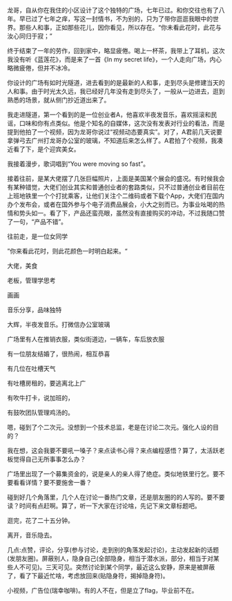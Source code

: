 龙哥，自从你在我住的小区设计了这个独特的广场，七年已过。和你交往也有了八年。早已过了七年之痒，写这一封情书，不为别的，只为了带你逛逛我眼中的世界。那些人和事，正如那些花儿，因你看见，所以存在。“你未看此花时，此花与汝心同归于寂；”

终于结束了一年的劳作，回到家中，略显疲倦。喝上一杯茶，我带上了耳机，这次我没有听《蓝莲花》，而是来了一首《In my secret life》，一个人走向广场，内心略微疲倦，但并不冰冷。

你设计的广场有如时光隧道，进去看到的是最新的人和事，走到尽头是修建当天的人和事。由于时光太久远，我已经好几年没有走到尽头了，一般从一边进去，逛到熟悉的场景，就从侧门抄近道出来了。

我走进隧道，第一个看到的是一位创业者A，他喜欢半夜发音乐，喜欢摇滚和民谣，口味和你有点类似。他是个知名的自媒体，这次没有发表对行业的看法，而是提到他拍了一个视频，因为龙哥你说过“视频动态要真实”。对了，A君前几天说要拿弹弓去广州打龙哥办公室的玻璃，不知道后来怎么样了。A君拍了个视频，我凑近看了下，是个迎宾美女。

我接着漫步，歌词唱到“You were moving so fast”。

接着往前，是某大佬摆了几张巨幅照片，上面是美国某个展会的盛况。有时候我会有某种错觉，大佬们创业其实和普通创业者的套路类似，只不过普通创业者目前在上班地铁里一个个打扰乘客，让他们关注个二维码或者下载个App，大佬们在国内办个发布会，或者在国外参与个电子消费品展会，小大之别而已。为事业吆喝的热情和势头如一。看了下，产品还蛮亮眼，虽然没有直接购买的冲动，不过我随口赞了一句，“产品不错”。

往前走，是一位女同学


”你来看此花时，则此花颜色一时明白起来。“


大佬，美食

老板，管理学思考

画画

音乐分享，品味独特

大辉，半夜发音乐。打微信办公室玻璃

广场里有人在推销衣服，类似街道边，一辆车，车后放衣服

有一位朋友结婚了，很热闹，相互恭喜

有几位在吐槽天气

有吐槽房租的，要逃离北上广

有吹牛打卡，说加班的，

有鼓吹团队管理鸡汤的。

嗯，碰到了个二次元。没想到一个技术总监，老是在讨论二次元。强化人设的目的？

我在想，这会我要不要吼一嗓子？来点读书心得？来点编程感悟？算了，太活跃老板觉得自己无所事事怎么办？

广场里出现了一个募集资金的，说是亲人的亲人得了绝症。类似地铁里行乞。要不要看看详情？要不要施舍一番？

碰到好几个角落里，几个人在讨论一番热门文章，还是朋友圈的的人写的。要不要读？时间有点赶啊。算了，听一下大家在讨论啥，先记下来文章标题吧。

逛完，花了二十五分钟。

离开，音乐隐去。

几点:点赞，评论，分享(参与讨论，走到别的角落发起讨论)，主动发起新的话题(发朋友圈)。屏蔽别人，隐身自己(全部隐身，相当于潜水派，部分，相当于对某些人不可见)。三天可见。突然讨论到某个同学，最近这么安静，原来是被屏蔽了，看了下最近忙啥，考虑放回来(贴隐身符，揭掉隐身符)。

小视频，广告位(瑞幸咖啡)。有的人不在，但是立了flag，毕业前不在。
<!--stackedit_data:
eyJoaXN0b3J5IjpbNTY2OTk1Njc5XX0=
-->
